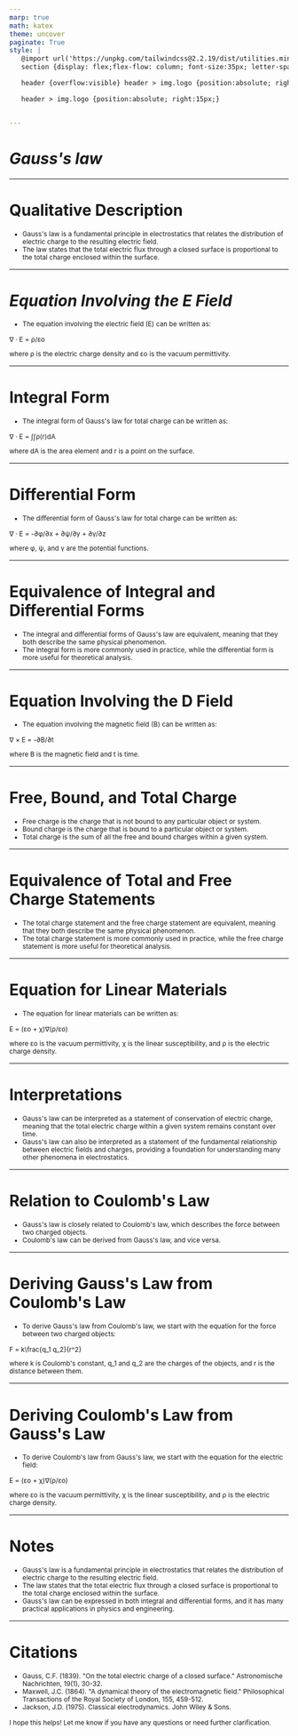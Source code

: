 ```yaml
---
marp: true
math: katex
theme: uncover
paginate: True
style: |
   @import url('https://unpkg.com/tailwindcss@2.2.19/dist/utilities.min.css');
   section {display: flex;flex-flow: column; font-size:35px; letter-spacing:1.4px;}

   header {overflow:visible} header > img.logo {position:absolute; right:15px;}

   header > img.logo {position:absolute; right:15px;}


---
```

<!-- backgroundColor: white -->
<!-- _class: lead -->

 # _Gauss's law_

---
<style scoped>p,li {font-size:0.92em}</style>

 # Qualitative Description

- Gauss's law is a fundamental principle in electrostatics that relates the distribution of electric charge to the resulting electric field.
- The law states that the total electric flux through a closed surface is proportional to the total charge enclosed within the surface.

---
<style scoped>p,li {font-size:0.88em}</style>

 # _Equation Involving the E Field_

- The equation involving the electric field (E) can be written as:

∇ · E = ρ/εo

where ρ is the electric charge density and εo is the vacuum permittivity.

---
<style scoped>p,li {font-size:0.88em}</style>

 # Integral Form
- The integral form of Gauss's law for total charge can be written as:

∇ · E = ∫∫ρ(r)dA

where dA is the area element and r is a point on the surface.


---
<style scoped>p,li {font-size:0.88em}</style>

 # Differential Form
- The differential form of Gauss's law for total charge can be written as:

∇ · E = -∂φ/∂x + ∂ψ/∂y + ∂γ/∂z

where φ, ψ, and γ are the potential functions.


---
<style scoped>p,li {font-size:0.92em}</style>

 # Equivalence of Integral and Differential Forms

- The integral and differential forms of Gauss's law are equivalent, meaning that they both describe the same physical phenomenon.
- The integral form is more commonly used in practice, while the differential form is more useful for theoretical analysis.

---
<style scoped>p,li {font-size:0.88em}</style>

 # Equation Involving the D Field
- The equation involving the magnetic field (B) can be written as:

∇ × E = -∂B/∂t

where B is the magnetic field and t is time.


---
<style scoped>p,li {font-size:0.88em}</style>

 # Free, Bound, and Total Charge

- Free charge is the charge that is not bound to any particular object or system.
- Bound charge is the charge that is bound to a particular object or system.
- Total charge is the sum of all the free and bound charges within a given system.

---
<style scoped>p,li {font-size:0.92em}</style>

 # Equivalence of Total and Free Charge Statements

- The total charge statement and the free charge statement are equivalent, meaning that they both describe the same physical phenomenon.
- The total charge statement is more commonly used in practice, while the free charge statement is more useful for theoretical analysis.

---
<style scoped>p,li {font-size:0.88em}</style>

 # Equation for Linear Materials

- The equation for linear materials can be written as:

E = (εo + χ)∇(ρ/εo)

where εo is the vacuum permittivity, χ is the linear susceptibility, and ρ is the electric charge density.

---
<style scoped>p,li {font-size:0.92em}</style>

 # **Interpretations**
- Gauss's law can be interpreted as a statement of conservation of electric charge, meaning that the total electric charge within a given system remains constant over time.
- Gauss's law can also be interpreted as a statement of the fundamental relationship between electric fields and charges, providing a foundation for understanding many other phenomena in electrostatics.


---
<style scoped>p,li {font-size:0.92em}</style>

 # Relation to Coulomb's Law
- Gauss's law is closely related to Coulomb's law, which describes the force between two charged objects.
- Coulomb's law can be derived from Gauss's law, and vice versa.


---
<style scoped>p,li {font-size:0.88em}</style>

 # Deriving Gauss's Law from Coulomb's Law

- To derive Gauss's law from Coulomb's law, we start with the equation for the force between two charged objects:

F = k\frac{q_1 q_2}{r^2}

where k is Coulomb's constant, q_1 and q_2 are the charges of the objects, and r is the distance between them.

---
<style scoped>p,li {font-size:0.88em}</style>

 # **Deriving Coulomb's Law from Gauss's Law**
- To derive Coulomb's law from Gauss's law, we start with the equation for the electric field:

E = (εo + χ)∇(ρ/εo)

where εo is the vacuum permittivity, χ is the linear susceptibility, and ρ is the electric charge density.


---
<style scoped>p,li {font-size:0.88em}</style>

 # Notes
- Gauss's law is a fundamental principle in electrostatics that relates the distribution of electric charge to the resulting electric field.
- The law states that the total electric flux through a closed surface is proportional to the total charge enclosed within the surface.
- Gauss's law can be expressed in both integral and differential forms, and it has many practical applications in physics and engineering.


---
<style scoped>p,li {font-size:0.84em}</style>

 # Citations
- Gauss, C.F. (1839). "On the total electric charge of a closed surface." Astronomische Nachrichten, 19(1), 30-32.
- Maxwell, J.C. (1864). "A dynamical theory of the electromagnetic field." Philosophical Transactions of the Royal Society of London, 155, 459-512.
- Jackson, J.D. (1975). Classical electrodynamics. John Wiley & Sons.

I hope this helps! Let me know if you have any questions or need further clarification.
